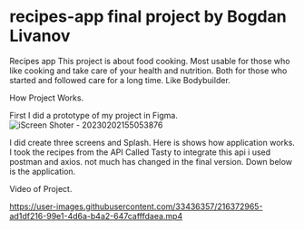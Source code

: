 # recipes-app final project by Bogdan Livanov
Recipes app
This project is about food cooking. Most usable for those  who like cooking and take care of your health and nutrition. Both for those who started and followed care for a long time. Like Bodybuilder.


How Project Works.  

First I did a prototype of my project in Figma. 
![iScreen Shoter - 20230202155053876](https://user-images.githubusercontent.com/33436357/216372479-b7a68008-1aaa-49d4-b18a-5eccecb671a6.png)

I did create three screens and Splash. 
Here is shows how application works. I took the recipes from the API  Called Tasty  to integrate this api i used postman and axios. not much has changed in the final version. Down below is the application.


Video of Project.

https://user-images.githubusercontent.com/33436357/216372965-ad1df216-99e1-4d6a-b4a2-647cafffdaea.mp4

